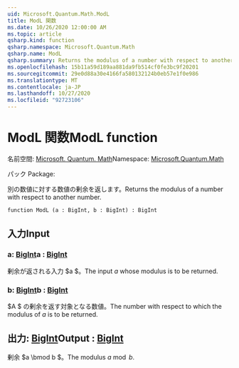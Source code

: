 ```yaml
---
uid: Microsoft.Quantum.Math.ModL
title: ModL 関数
ms.date: 10/26/2020 12:00:00 AM
ms.topic: article
qsharp.kind: function
qsharp.namespace: Microsoft.Quantum.Math
qsharp.name: ModL
qsharp.summary: Returns the modulus of a number with respect to another number.
ms.openlocfilehash: 15b11a59d189aa881da9fb514cf0fe3bc9f20201
ms.sourcegitcommit: 29e0d88a30e4166fa580132124b0eb57e1f0e986
ms.translationtype: MT
ms.contentlocale: ja-JP
ms.lasthandoff: 10/27/2020
ms.locfileid: "92723106"
---
```

# <a name="modl-function"></a><span data-ttu-id="719ca-102">ModL 関数</span><span class="sxs-lookup"><span data-stu-id="719ca-102">ModL function</span></span>

<span data-ttu-id="719ca-103">名前空間: [Microsoft. Quantum. Math](xref:Microsoft.Quantum.Math)</span><span class="sxs-lookup"><span data-stu-id="719ca-103">Namespace: [Microsoft.Quantum.Math](xref:Microsoft.Quantum.Math)</span></span>

<span data-ttu-id="719ca-104">パック [](https://nuget.org/packages/)</span><span class="sxs-lookup"><span data-stu-id="719ca-104">Package: [](https://nuget.org/packages/)</span></span>


<span data-ttu-id="719ca-105">別の数値に対する数値の剰余を返します。</span><span class="sxs-lookup"><span data-stu-id="719ca-105">Returns the modulus of a number with respect to another number.</span></span>

```qsharp
function ModL (a : BigInt, b : BigInt) : BigInt
```


## <a name="input"></a><span data-ttu-id="719ca-106">入力</span><span class="sxs-lookup"><span data-stu-id="719ca-106">Input</span></span>

### <a name="a--bigint"></a><span data-ttu-id="719ca-107">a: [BigInt](xref:microsoft.quantum.lang-ref.bigint)</span><span class="sxs-lookup"><span data-stu-id="719ca-107">a : [BigInt](xref:microsoft.quantum.lang-ref.bigint)</span></span>

<span data-ttu-id="719ca-108">剰余が返される入力 $a $。</span><span class="sxs-lookup"><span data-stu-id="719ca-108">The input $a$ whose modulus is to be returned.</span></span>


### <a name="b--bigint"></a><span data-ttu-id="719ca-109">b: [BigInt](xref:microsoft.quantum.lang-ref.bigint)</span><span class="sxs-lookup"><span data-stu-id="719ca-109">b : [BigInt](xref:microsoft.quantum.lang-ref.bigint)</span></span>

<span data-ttu-id="719ca-110">$A $ の剰余を返す対象となる数値。</span><span class="sxs-lookup"><span data-stu-id="719ca-110">The number with respect to which the modulus of $a$ is to be returned.</span></span>



## <a name="output--bigint"></a><span data-ttu-id="719ca-111">出力: [BigInt](xref:microsoft.quantum.lang-ref.bigint)</span><span class="sxs-lookup"><span data-stu-id="719ca-111">Output : [BigInt](xref:microsoft.quantum.lang-ref.bigint)</span></span>

<span data-ttu-id="719ca-112">剰余 $a \bmod b $。</span><span class="sxs-lookup"><span data-stu-id="719ca-112">The modulus $a \bmod b$.</span></span>